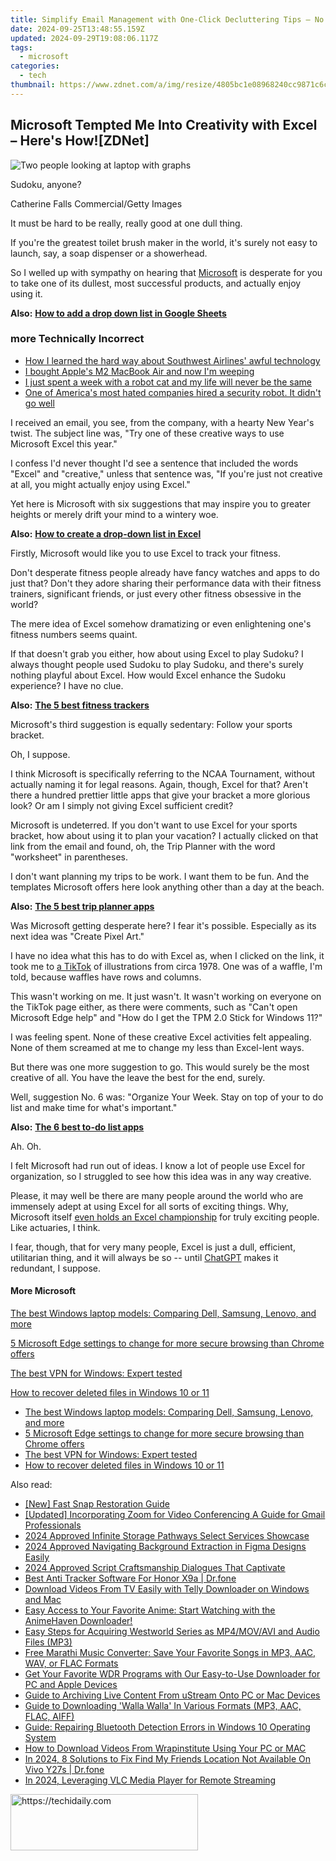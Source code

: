 ```yaml
---
title: Simplify Email Management with One-Click Decluttering Tips – No New Accounts Required! | TechAdvice
date: 2024-09-25T13:48:55.159Z
updated: 2024-09-29T19:08:06.117Z
tags:
  - microsoft
categories:
  - tech
thumbnail: https://www.zdnet.com/a/img/resize/4805bc1e08968240cc9871c6ca7f67fed4c7c20a/2024/08/10/4e5b89b6-c7d0-4678-84c4-a159d91bf3b6/gettyimages-1153463133.jpg?width=278&height=156&fit=crop&auto=webp
---
```


## Microsoft Tempted Me Into Creativity with Excel – Here's How![ZDNet]

![Two people looking at laptop with graphs](https://www.zdnet.com/a/img/resize/eafd1a387bb7e6b0265f3284c302e0f46ce07339/2023/02/03/af3b58e0-11c8-4c69-a84b-e91c7dc510eb/gettyimages-1441723112.jpg?auto=webp&width=1280)

Sudoku, anyone?

Catherine Falls Commercial/Getty Images

It must be hard to be really, really good at one dull thing.

If you're the greatest toilet brush maker in the world, it's surely not easy to launch, say, a soap dispenser or a showerhead.

So I welled up with sympathy on hearing that [Microsoft](https://www.zdnet.com/home-and-office/work-life/microsoft-teams-premium-is-getting-a-gpt-boost-via-openai/) is desperate for you to take one of its dullest, most successful products, and actually enjoy using it.

**Also:** [**How to add a drop down list in Google Sheets**](https://www.zdnet.com/home-and-office/work-life/how-to-add-a-drop-down-list-in-google-sheets/)

### more Technically Incorrect

* [How I learned the hard way about Southwest Airlines' awful technology](https://www.zdnet.com/article/how-i-learned-the-hard-way-about-southwest-airlines-awful-technology/)
* [I bought Apple's M2 MacBook Air and now I'm weeping](https://www.zdnet.com/article/i-bought-apples-m2-macbook-air-and-now-im-weeping/)
* [I just spent a week with a robot cat and my life will never be the same](https://www.zdnet.com/article/i-just-spent-a-week-with-a-robot-cat-and-my-life-will-never-be-the-same/)
* [One of America's most hated companies hired a security robot. It didn't go well](https://www.zdnet.com/article/one-of-americas-most-hated-companies-hired-a-security-robot-it-didnt-go-well/)

I received an email, you see, from the company, with a hearty New Year's twist. The subject line was, "Try one of these creative ways to use Microsoft Excel this year." 

I confess I'd never thought I'd see a sentence that included the words "Excel" and "creative," unless that sentence was, "If you're just not creative at all, you might actually enjoy using Excel." 

Yet here is Microsoft with six suggestions that may inspire you to greater heights or merely drift your mind to a wintery woe.

**Also:** [**How to create a drop-down list in Excel**](https://www.zdnet.com/home-and-office/work-life/how-to-create-a-drop-down-list-in-excel/)

Firstly, Microsoft would like you to use Excel to track your fitness. 

Don't desperate fitness people already have fancy watches and apps to do just that? Don't they adore sharing their performance data with their fitness trainers, significant friends, or just every other fitness obsessive in the world? 

The mere idea of Excel somehow dramatizing or even enlightening one's fitness numbers seems quaint.

If that doesn't grab you either, how about using Excel to play Sudoku? I always thought people used Sudoku to play Sudoku, and there's surely nothing playful about Excel. How would Excel enhance the Sudoku experience? I have no clue.

**Also:** [**The 5 best fitness trackers**](https://www.zdnet.com/article/best-fitness-tracker/) 

Microsoft's third suggestion is equally sedentary: Follow your sports bracket.

Oh, I suppose. 

I think Microsoft is specifically referring to the NCAA Tournament, without actually naming it for legal reasons. Again, though, Excel for that? Aren't there a hundred prettier little apps that give your bracket a more glorious look? Or am I simply not giving Excel sufficient credit?

Microsoft is undeterred. If you don't want to use Excel for your sports bracket, how about using it to plan your vacation? I actually clicked on that link from the email and found, oh, the Trip Planner with the word "worksheet" in parentheses. 

I don't want planning my trips to be work. I want them to be fun. And the templates Microsoft offers here look anything other than a day at the beach.

**Also:** [**The 5 best trip planner apps**](https://www.zdnet.com/article/best-trip-planner-app/)

Was Microsoft getting desperate here? I fear it's possible. Especially as its next idea was "Create Pixel Art." 

I have no idea what this has to do with Excel as, when I clicked on the link, it took me to [a TikTok](https://www.tiktok.com/@microsoft365/video/7017812421733633285?ocid=cmm50bixyyq) of illustrations from circa 1978\. One was of a waffle, I'm told, because waffles have rows and columns. 

This wasn't working on me. It just wasn't. It wasn't working on everyone on the TikTok page either, as there were comments, such as "Can't open Microsoft Edge help" and "How do I get the TPM 2.0 Stick for Windows 11?"

I was feeling spent. None of these creative Excel activities felt appealing. None of them screamed at me to change my less than Excel-lent ways.

But there was one more suggestion to go. This would surely be the most creative of all. You have the leave the best for the end, surely.

Well, suggestion No. 6 was: "Organize Your Week. Stay on top of your to do list and make time for what's important."

**Also:** [**The 6 best to-do list apps**](https://www.zdnet.com/home-and-office/work-life/best-to-do-list-app/)

Ah. Oh.

I felt Microsoft had run out of ideas. I know a lot of people use Excel for organization, so I struggled to see how this idea was in any way creative.

Please, it may well be there are many people around the world who are immensely adept at using Excel for all sorts of exciting things. Why, Microsoft itself [even holds an Excel championship](https://www.zdnet.com/article/i-just-watched-microsoft-try-to-make-excel-exciting-recovery-wont-be-easy/) for truly exciting people. Like actuaries, I think.

I fear, though, that for very many people, Excel is just a dull, efficient, utilitarian thing, and it will always be so -- until [ChatGPT](https://www.zdnet.com/article/chatgpts-next-big-challenge-helping-microsoft-to-challenge-google-search/) makes it redundant, I suppose.

#### More Microsoft

[The best Windows laptop models: Comparing Dell, Samsung, Lenovo, and more](https://www.zdnet.com/article/best-windows-laptop/ "The best Windows laptop models: Comparing Dell, Samsung, Lenovo, and more")

[5 Microsoft Edge settings to change for more secure browsing than Chrome offers](https://www.zdnet.com/article/5-microsoft-edge-settings-to-change-for-more-secure-browsing-than-chrome-offers/ "5 Microsoft Edge settings to change for more secure browsing than Chrome offers")

[The best VPN for Windows: Expert tested](https://www.zdnet.com/article/best-vpn-for-windows-pc/ "The best VPN for Windows: Expert tested")

[How to recover deleted files in Windows 10 or 11](https://www.zdnet.com/article/how-to-recover-deleted-files-in-windows-10-or-11/ "How to recover deleted files in Windows 10 or 11")

* [The best Windows laptop models: Comparing Dell, Samsung, Lenovo, and more](https://www.zdnet.com/article/best-windows-laptop/ "The best Windows laptop models: Comparing Dell, Samsung, Lenovo, and more")
* [5 Microsoft Edge settings to change for more secure browsing than Chrome offers](https://www.zdnet.com/article/5-microsoft-edge-settings-to-change-for-more-secure-browsing-than-chrome-offers/ "5 Microsoft Edge settings to change for more secure browsing than Chrome offers")
* [The best VPN for Windows: Expert tested](https://www.zdnet.com/article/best-vpn-for-windows-pc/ "The best VPN for Windows: Expert tested")
* [How to recover deleted files in Windows 10 or 11](https://www.zdnet.com/article/how-to-recover-deleted-files-in-windows-10-or-11/ "How to recover deleted files in Windows 10 or 11")

<ins class="adsbygoogle"
     style="display:block"
     data-ad-format="autorelaxed"
     data-ad-client="ca-pub-7571918770474297"
     data-ad-slot="1223367746"></ins>

<ins class="adsbygoogle"
     style="display:block"
     data-ad-client="ca-pub-7571918770474297"
     data-ad-slot="8358498916"
     data-ad-format="auto"
     data-full-width-responsive="true"></ins>

<span class="atpl-alsoreadstyle">Also read:</span>
<div><ul>
<li><a href="https://snapchat-videos.techidaily.com/new-fast-snap-restoration-guide/"><u>[New] Fast Snap Restoration Guide</u></a></li>
<li><a href="https://some-knowledge.techidaily.com/updated-incorporating-zoom-for-video-conferencing-a-guide-for-gmail-professionals/"><u>[Updated] Incorporating Zoom for Video Conferencing A Guide for Gmail Professionals</u></a></li>
<li><a href="https://some-knowledge.techidaily.com/2024-approved-infinite-storage-pathways-select-services-showcase/"><u>2024 Approved Infinite Storage Pathways Select Services Showcase</u></a></li>
<li><a href="https://extra-skills.techidaily.com/2024-approved-navigating-background-extraction-in-figma-designs-easily/"><u>2024 Approved Navigating Background Extraction in Figma Designs Easily</u></a></li>
<li><a href="https://extra-approaches.techidaily.com/2024-approved-script-craftsmanship-dialogues-that-captivate/"><u>2024 Approved Script Craftsmanship Dialogues That Captivate</u></a></li>
<li><a href="https://android-location-track.techidaily.com/best-anti-tracker-software-for-honor-x9a-drfone-by-drfone-virtual-android/"><u>Best Anti Tracker Software For Honor X9a | Dr.fone</u></a></li>
<li><a href="https://win-manuals.techidaily.com/download-videos-from-tv-easily-with-telly-downloader-on-windows-and-mac/"><u>Download Videos From TV Easily with Telly Downloader on Windows and Mac</u></a></li>
<li><a href="https://win-manuals.techidaily.com/easy-access-to-your-favorite-anime-start-watching-with-the-animehaven-downloader/"><u>Easy Access to Your Favorite Anime: Start Watching with the AnimeHaven Downloader!</u></a></li>
<li><a href="https://win-manuals.techidaily.com/easy-steps-for-acquiring-westworld-series-as-mp4movavi-and-audio-files-mp3/"><u>Easy Steps for Acquiring Westworld Series as MP4/MOV/AVI and Audio Files (MP3)</u></a></li>
<li><a href="https://win-manuals.techidaily.com/free-marathi-music-converter-save-your-favorite-songs-in-mp3-aac-wav-or-flac-formats/"><u>Free Marathi Music Converter: Save Your Favorite Songs in MP3, AAC, WAV, or FLAC Formats</u></a></li>
<li><a href="https://win-manuals.techidaily.com/get-your-favorite-wdr-programs-with-our-easy-to-use-downloader-for-pc-and-apple-devices/"><u>Get Your Favorite WDR Programs with Our Easy-to-Use Downloader for PC and Apple Devices</u></a></li>
<li><a href="https://win-manuals.techidaily.com/guide-to-archiving-live-content-from-ustream-onto-pc-or-mac-devices/"><u>Guide to Archiving Live Content From uStream Onto PC or Mac Devices</u></a></li>
<li><a href="https://win-manuals.techidaily.com/guide-to-downloading-walla-walla-in-various-formats-mp3-aac-flac-aiff/"><u>Guide to Downloading 'Walla Walla' In Various Formats (MP3, AAC, FLAC, AIFF)</u></a></li>
<li><a href="https://common-error.techidaily.com/guide-repairing-bluetooth-detection-errors-in-windows-10-operating-system/"><u>Guide: Repairing Bluetooth Detection Errors in Windows 10 Operating System</u></a></li>
<li><a href="https://win-manuals.techidaily.com/how-to-download-videos-from-wrapinstitute-using-your-pc-or-mac/"><u>How to Download Videos From Wrapinstitute Using Your PC or MAC</u></a></li>
<li><a href="https://change-location.techidaily.com/in-2024-8-solutions-to-fix-find-my-friends-location-not-available-on-vivo-y27s-drfone-by-drfone-virtual-android/"><u>In 2024, 8 Solutions to Fix Find My Friends Location Not Available On Vivo Y27s | Dr.fone</u></a></li>
<li><a href="https://fox-info.techidaily.com/in-2024-leveraging-vlc-media-player-for-remote-streaming/"><u>In 2024, Leveraging VLC Media Player for Remote Streaming</u></a></li>
</ul></div>

<!-- affiliate ads begin -->
<a href="https://aligracehair.sjv.io/c/5597632/2027176/19272" target="_top" id="2027176">
  <img src="//a.impactradius-go.com/display-ad/19272-2027176" border="0" alt="https://techidaily.com" width="300" height="90"/>
</a>
<img height="0" width="0" src="https://aligracehair.sjv.io/i/5597632/2027176/19272" style="position:absolute;visibility:hidden;" border="0" />
<!-- affiliate ads end -->

